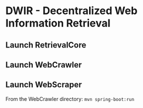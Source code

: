 # DWIR - Decentralized Web Information Retrieval

## Launch RetrievalCore

## Launch WebCrawler

## Launch WebScraper

From the WebCrawler directory: `mvn spring-boot:run`
